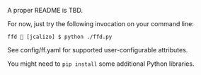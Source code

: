 A proper README is TBD.

For now, just try the following invocation on your command line:

```
ffd 💩 [jcalizo] $ python ./ffd.py
```

See config/ff.yaml for supported user-configurable attributes.

You might need to `pip install` some additional Python libraries.